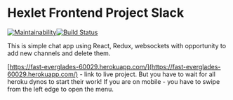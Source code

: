 # Hexlet Frontend Project Slack


[![Maintainability](https://api.codeclimate.com/v1/badges/5cd3ba64134952905e70/maintainability)](https://codeclimate.com/github/koshkarik/project-lvl4-s223/maintainability)[![Build Status](https://travis-ci.org/koshkarik/project-lvl4-s223.svg?branch=master)](https://travis-ci.org/koshkarik/project-lvl4-s223)

This is simple chat app using React, Redux, websockets with opportunity to add new channels and delete them. 

[https://fast-everglades-60029.herokuapp.com/](https://fast-everglades-60029.herokuapp.com/) - link to live project.
But you have to wait for all heroku dynos to start their work! If you are on mobile - you have to swipe from the left edge to open the menu.
